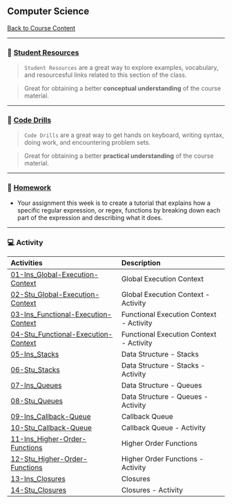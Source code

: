 ## Computer Science
[Back to Course Content](../../README.md)

-----

### :book: **[Student Resources](student-resources/README.md)**

> `Student Resources` are a great way to explore examples, vocabulary, and resourcesful links related to this section of the class.

> Great for obtaining a better **conceptual understanding** of the course material. 

------

### :dart: **[Code Drills](code-drills/README.md)**

> `Code Drills` are a great way to get hands on keyboard, writing syntax, doing work, and encountering problem sets. 

> Great for obtaining a better **practical understanding** of the course material. 


-----
### :pencil: **[Homework](homework/README.md)**

- Your assignment this week is to create a tutorial that explains how a specific regular expression, or regex, functions by breaking down each part of the expression and describing what it does.

-----

### :computer: Activity

|  Activities |  Description |
|:--	|:-- |
[01-Ins_Global-Execution-Context](./activities/01-Ins_Global-Execution-Context)| Global Execution Context | 
[02-Stu_Global-Execution-Context](./activities/02-Stu_Global-Execution-Context)| Global Execution Context - Activity| 
[03-Ins_Functional-Execution-Context](./activities/03-Ins_Functional-Execution-Context)| Functional Execution Context - Activity| 
[04-Stu_Functional-Execution-Context](./activities/04-Stu_Functional-Execution-Context)| Functional Execution Context - Activity| 
[05-Ins_Stacks](./activities/05-Ins_Stacks)| Data Structure - Stacks | 
[06-Stu_Stacks](./activities/06-Stu_Stacks)| Data Structure - Stacks - Activity| 
[07-Ins_Queues](./activities/07-Ins_Queues)| Data Structure - Queues | 
[08-Stu_Queues](./activities/08-Stu_Queues)| Data Structure - Queues - Activity| 
[09-Ins_Callback-Queue](./activities/09-Ins_Callback-Queue)| Callback Queue| 
[10-Stu_Callback-Queue](./activities/10-Stu_Callback-Queue)| Callback Queue - Activity| 
[11-Ins_Higher-Order-Functions](./activities/11-Ins_Higher-Order-Functions)| Higher Order Functions| 
[12-Stu_Higher-Order-Functions](./activities/12-Stu_Higher-Order-Functions)| Higher Order Functions - Activity| 
[13-Ins_Closures](./activities/13-Ins_Closures)| Closures | 
[14-Stu_Closures](./activities/14-Stu_Closures)| Closures - Activity| 







